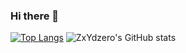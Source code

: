 ### Hi there 👋

<!--
**ZxYdzero/ZxYdzero** is a ✨ _special_ ✨ repository because its `README.md` (this file) appears on your GitHub profile.

Here are some ideas to get you started:

- 🔭 I’m currently working on ...
- 🌱 I’m currently learning ...
- 👯 I’m looking to collaborate on ...
- 🤔 I’m looking for help with ...
- 💬 Ask me about ...
- 📫 How to reach me: ...
- 😄 Pronouns: ...
- ⚡ Fun fact: ...
-->
[![Top Langs](https://github-readme-stats.vercel.app/api/top-langs/?username=ZxYdzero)](https://github.com/anuraghazra/github-readme-stats)
![ZxYdzero's GitHub stats](https://github-readme-stats.vercel.app/api?username=ZxYdzero&show_icons=true&theme=ambient_gradient)
